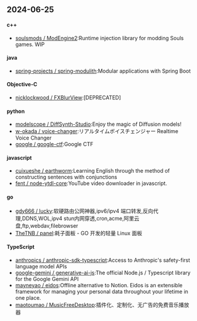 ## 2024-06-25
#### c++
* [soulsmods / ModEngine2](https://github.com/soulsmods/ModEngine2):Runtime injection library for modding Souls games. WIP
#### java
* [spring-projects / spring-modulith](https://github.com/spring-projects/spring-modulith):Modular applications with Spring Boot
#### Objective-C
* [nicklockwood / FXBlurView](https://github.com/nicklockwood/FXBlurView):[DEPRECATED]
#### python
* [modelscope / DiffSynth-Studio](https://github.com/modelscope/DiffSynth-Studio):Enjoy the magic of Diffusion models!
* [w-okada / voice-changer](https://github.com/w-okada/voice-changer):リアルタイムボイスチェンジャー Realtime Voice Changer
* [google / google-ctf](https://github.com/google/google-ctf):Google CTF
#### javascript
* [cuixueshe / earthworm](https://github.com/cuixueshe/earthworm):Learning English through the method of constructing sentences with conjunctions
* [fent / node-ytdl-core](https://github.com/fent/node-ytdl-core):YouTube video downloader in javascript.
#### go
* [gdy666 / lucky](https://github.com/gdy666/lucky):软硬路由公网神器,ipv6/ipv4 端口转发,反向代理,DDNS,WOL,ipv4 stun内网穿透,cron,acme,阿里云盘,ftp,webdav,filebrowser
* [TheTNB / panel](https://github.com/TheTNB/panel):耗子面板 - GO 开发的轻量 Linux 面板
#### TypeScript
* [anthropics / anthropic-sdk-typescript](https://github.com/anthropics/anthropic-sdk-typescript):Access to Anthropic's safety-first language model APIs
* [google-gemini / generative-ai-js](https://github.com/google-gemini/generative-ai-js):The official Node.js / Typescript library for the Google Gemini API
* [mayneyao / eidos](https://github.com/mayneyao/eidos):Offline alternative to Notion. Eidos is an extensible framework for managing your personal data throughout your lifetime in one place.
* [maotoumao / MusicFreeDesktop](https://github.com/maotoumao/MusicFreeDesktop):插件化、定制化、无广告的免费音乐播放器

